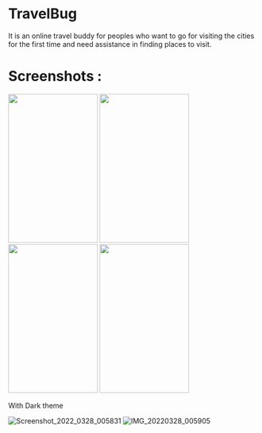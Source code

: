 # TravelBug
It is an online travel buddy for peoples who want to go for visiting the cities for the first time and need assistance in finding places to visit.

# Screenshots :

<img src="https://user-images.githubusercontent.com/67406041/160297583-cada620b-edad-499c-9533-be7746f53015.jpg" width="180" height="300">
<img src="https://user-images.githubusercontent.com/67406041/160297615-983522a8-4f34-4669-b0ea-3521295f5cf2.jpg" width="180" height="300">
<img src="https://user-images.githubusercontent.com/67406041/160297617-4ebc1f86-03d8-442e-8872-9e70b561ec07.jpg" width="180" height="300">
<img src="https://user-images.githubusercontent.com/67406041/160297620-594aaec5-f460-4c73-81f1-4818987d5eb3.jpg" width="180" height="300">

With Dark theme

![Screenshot_2022_0328_005831](https://user-images.githubusercontent.com/67406041/160297634-1b10d53d-79cb-4632-8923-0b5ff1ca1b30.jpg)
![IMG_20220328_005905](https://user-images.githubusercontent.com/67406041/160297643-7a87f838-6f0c-4cb8-96a3-7d753a493c86.jpg)
